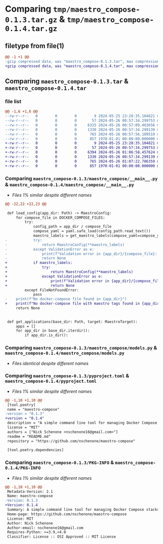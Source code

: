 # Comparing `tmp/maestro_compose-0.1.3.tar.gz` & `tmp/maestro_compose-0.1.4.tar.gz`

## filetype from file(1)

```diff
@@ -1 +1 @@
-gzip compressed data, was "maestro_compose-0.1.3.tar", max compression
+gzip compressed data, was "maestro_compose-0.1.4.tar", max compression
```

## Comparing `maestro_compose-0.1.3.tar` & `maestro_compose-0.1.4.tar`

### file list

```diff
@@ -1,6 +1,6 @@
--rw-r--r--   0        0        0        9 2024-05-25 23:28:35.104821 maestro_compose-0.1.3/README.md
--rw-r--r--   0        0        0       57 2024-05-26 00:57:34.299753 maestro_compose-0.1.3/maestro_compose/__init__.py
--rw-r--r--   0        0        0     6325 2024-05-26 00:57:09.483656 maestro_compose-0.1.3/maestro_compose/__main__.py
--rw-r--r--   0        0        0     1330 2024-05-26 00:57:34.299139 maestro_compose-0.1.3/maestro_compose/models.py
--rw-r--r--   0        0        0      765 2024-05-26 00:57:56.189519 maestro_compose-0.1.3/pyproject.toml
--rw-r--r--   0        0        0      857 1970-01-01 00:00:00.000000 maestro_compose-0.1.3/PKG-INFO
+-rw-r--r--   0        0        0        9 2024-05-25 23:28:35.104821 maestro_compose-0.1.4/README.md
+-rw-r--r--   0        0        0       57 2024-05-26 00:57:34.299753 maestro_compose-0.1.4/maestro_compose/__init__.py
+-rw-r--r--   0        0        0     6394 2024-05-26 01:06:58.457624 maestro_compose-0.1.4/maestro_compose/__main__.py
+-rw-r--r--   0        0        0     1330 2024-05-26 00:57:34.299139 maestro_compose-0.1.4/maestro_compose/models.py
+-rw-r--r--   0        0        0      765 2024-05-26 01:07:22.786359 maestro_compose-0.1.4/pyproject.toml
+-rw-r--r--   0        0        0      857 1970-01-01 00:00:00.000000 maestro_compose-0.1.4/PKG-INFO
```

### Comparing `maestro_compose-0.1.3/maestro_compose/__main__.py` & `maestro_compose-0.1.4/maestro_compose/__main__.py`

 * *Files 1% similar despite different names*

```diff
@@ -22,22 +22,23 @@
 
 def load_config(app_dir: Path) -> MaestroConfig:
     for compose_file in DOCKER_COMPOSE_FILES:
         try:
             config_path = app_dir / compose_file
             compose_yaml = yaml.safe_load(config_path.read_text())
             maestro_labels = get_maestro_labels(compose_yaml=compose_yaml)
-            try:
-                return MaestroConfig(**maestro_labels)
-            except ValidationError as e:
-                print(f"Validation error in {app_dir}/{compose_file}: {e}")
-                return None
+            if maestro_labels:
+                try:
+                    return MaestroConfig(**maestro_labels)
+                except ValidationError as e:
+                    print(f"Validation error in {app_dir}/{compose_file}: {e}")
+                    return None
         except FileNotFoundError:
             pass
-    print(f"No docker-compose file found in {app_dir}")
+    print(f"No docker-compose file with maestro tags found in {app_dir}")
     return None
 
 
 def get_applications(base_dir: Path, target: MaestroTarget):
     apps = []
     for app_dir in base_dir.iterdir():
         if app_dir.is_dir():
```

### Comparing `maestro_compose-0.1.3/maestro_compose/models.py` & `maestro_compose-0.1.4/maestro_compose/models.py`

 * *Files identical despite different names*

### Comparing `maestro_compose-0.1.3/pyproject.toml` & `maestro_compose-0.1.4/pyproject.toml`

 * *Files 1% similar despite different names*

```diff
@@ -1,10 +1,10 @@
 [tool.poetry]
 name = "maestro-compose"
-version = "0.1.3"
+version = "0.1.4"
 description = "A simple command line tool for managing Docker Compose stacks using tags and other metadata."
 license = "MIT"
 authors = ["Nick Schenone <nschenone16@gmail.com>"]
 readme = "README.md"
 repository = "https://github.com/nschenone/maestro-compose"
 
 [tool.poetry.dependencies]
```

### Comparing `maestro_compose-0.1.3/PKG-INFO` & `maestro_compose-0.1.4/PKG-INFO`

 * *Files 1% similar despite different names*

```diff
@@ -1,10 +1,10 @@
 Metadata-Version: 2.1
 Name: maestro-compose
-Version: 0.1.3
+Version: 0.1.4
 Summary: A simple command line tool for managing Docker Compose stacks using tags and other metadata.
 Home-page: https://github.com/nschenone/maestro-compose
 License: MIT
 Author: Nick Schenone
 Author-email: nschenone16@gmail.com
 Requires-Python: >=3.9,<4.0
 Classifier: License :: OSI Approved :: MIT License
```

